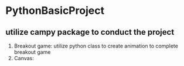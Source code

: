 # PythonBasicProject

## utilize campy package to conduct the project
1. Breakout game: utilize python class to create animation to complete breakout game
2. Canvas: 
